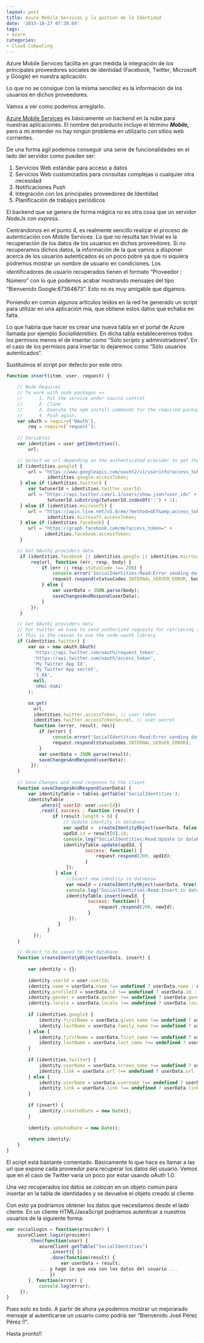 ```yaml
---
layout: post
title: Azure Mobile Services y la gestión de la Identidad
date: '2013-10-27 07:39:04'
tags:
- azure
categories:
- Cloud Computing
---
```



Azure Mobile Services facilita en gran medida la integración de los principales proveedores sociales de identidad (Facebook, Twitter, Microsoft y Google) en nuestra aplicación.

Lo que no se consigue con la misma sencillez es la información de los usuarios en dichos proveedores.

Vamos a ver como podemos arreglarlo.

[Azure Mobile Services](http://www.windowsazure.com/en-us/develop/mobile/ "ZUMO") es básicamente un backend en la nube para nuestras aplicaciones. El nombre del producto incluye el término ***Mobile,*** pero a mi entender no hay ningún problema en utilizarlo con sitios web corrientes.

De una forma ágil podemos conseguir una serie de funcionalidades en el lado del servidor como pueden ser:

1. Servicios Web estándar para acceso a datos
2. Servicios Web customizados para consultas complejas o cualquier otra necesidad
3. Notificaciones Push
4. Integración con los principales proveedores de Identidad
5. Planificación de trabajos periódicos

El backend que se genera de forma mágica no es otra cosa que un servidor *NodeJs* con *express*.

Centrándonos en el punto 4, es realmente sencillo realizar el proceso de autenticación con Mobile Services. Lo que no resulta tan trivial es la recuperación de los datos de los usuarios en dichos proveedores. Si no recuperamos dichos datos, la información de la que vamos a disponer acerca de los usuarios autenticados es un poco pobre ya que ni siquiera podremos mostrar un nombre de usuario en condiciones. <span style="font-size: 1em; line-height: 1.6em;">Los identificadores de usuario recuperados tienen el formato “Proveedor : Número” con lo que podemos acabar mostrando mensajes del tipo “Bienvenido Google:67364873“. Esto no es muy amigable que digamos.</span>

Poniendo en común algunos artículos leídos en la red he generado un script para utilizar en una aplicación mía, que obtiene estos datos que echaba en falta.

Lo que habría que hacer es crear una nueva tabla en el portal de Azure llamada por ejemplo *SocialIdentities*. En dicha tabla estableceremos todos los permisos menos el de insertar como “Sólo scripts y administradores“. En el caso de los permisos para insertar lo dejaremos como “Sólo usuarios autenticados“.

Sustituimos el script por defecto por este otro:

```javascript
function insert(item, user, request) {    
    
    // Node Requires
    // To work with node packages => 
    //      1. Put the service under source control
    //      2. Clone
    //      3. Execute the npm install commands for the required packages 
    //      4. Push again.
    var oAuth = require('OAuth'),
        req = require('request');
    
    // Variables
    var identities = user.getIdentities(),        
        url;

    // Select an url depending on the authenticated provider to get the user data    
    if (identities.google) {
        url = "https://www.googleapis.com/oauth2/v1/userinfo?access_token=" + 
               identities.google.accessToken;
     } else if (identities.twitter) {
        var twtuserId = identities.twitter.userId;
        url = "https://api.twitter.com/1.1/users/show.json?user_id=" +
               twtuserId.substring(twtuserId.indexOf(':') + 1);
     } else if (identities.microsoft) {
        url = "https://apis.live.net/v5.0/me/?method=GET&amp;access_token=" +
               identities.microsoft.accessToken;
     } else if (identities.facebook) {
        url = "https://graph.facebook.com/me?access_token=" + 
              identities.facebook.accessToken;              
     }

    // Get OAuth2 providers data 
     if (identities.facebook || identities.google || identities.microsoft) {
         req(url, function (err, resp, body) {
             if (err || resp.statusCode !== 200) {
                 console.error('SocialIdentities:Read:Error sending data to provider', err);
                 request.respond(statusCodes.INTERNAL_SERVER_ERROR, body);
             } else {             
                 var userData = JSON.parse(body);                                                                     
                 saveChangesAndRespond(userData);                  
             }
         });         
     } 

    // Get OAuth1 providers data
    // For twitter we have to send authorized requests for retrieving the user info.
    // This is the reason to use the node-oauth library 
    if (identities.twitter) {      
        var oa = new oAuth.OAuth(
          'https://api.twitter.com/oauth/request_token',
          'https://api.twitter.com/oauth/access_token',
          'My Twitter App Id',
          'My Twitter App secret',
          '1.0A',
          null,
          'HMAC-SHA1'
        );

        oa.get(
          url,
          identities.twitter.accessToken, // user token
          identities.twitter.accessTokenSecret, // user secret            
          function (error, result, res){              
            if (error) {
                 console.error('SocialIdentities:Read:Error sending data to provider', error);
                 request.respond(statusCodes.INTERNAL_SERVER_ERROR);                
            }
            var userData = JSON.parse(result);
            saveChangesAndRespond(userData);                
         });        
    }   
    
    // Save Changes and send response to the client
    function saveChangesAndRespond(userData) {
        var identityTable = tables.getTable('SocialIdentities');                         
        identityTable
            .where({ userId: user.userId})
            .read({ success : function (result) {      
                 if (result.length > 0) {
                     // Update identity in database
                     var updId =  createIdentityObject(userData, false);                            
                     updId.id = result[0].id;
                     console.log("SocialIdentities:Read:Update in database",updId);
                     identityTable.update(updId, {
                             success: function() {                                
                                 request.respond(200, updId);
                             }
                      });
                  } else {
                      //Insert new identity in database
                      var newId = createIdentityObject(userData, true);
                      console.log("SocialIdentities:Read:Insert in database", newId);
                      identityTable.insert(newId, {
                              success: function() {                                
                                  request.respond(200, newId);
                              }
                       });
                   }
               }
          });          
    }        

    // Object to be saved to the database
    function createIdentityObject(userData, insert) {
                
        var identity = {};
        
        identity.userId = user.userId;
        identity.name = userData.name !== undefined ? userData.name : null;
        identity.profileId = userData.id !== undefined ? userData.id : null;
        identity.gender = userData.gender !== undefined ? userData.gender : null;
        identity.locale = userData.locale !== undefined ? userData.locale : null;
        
        if (identities.google) {
            identity.firstName = userData.given_name !== undefined ? userData.given_name : null;
            identity.lastName = userData.family_name !== undefined ? userData.family_name : null;            
        } else {
            identity.firstName = userData.first_name !== undefined ? userData.first_name : null; 
            identity.lastName = userData.last_name !== undefined ? userData.last_name : null;                        
        }        
                        
        if (identities.twitter) {
            identity.userName = userData.screen_name !== undefined ? userData.screen_name : null;
            identity.link = userData.url !== undefined ? userData.url : null;            
        } else {
            identity.userName = userData.username !== undefined ? userData.username : null;
            identity.link = userData.link !== undefined ? userData.link : null;            
        }
           
        if (insert) {
            identity.createdDate = new Date();
        }
        
        identity.updatedDate = new Date();
        
        return identity;      
    }           
}
```

El script está bastante comentado. Básicamente lo que hace es llamar a las url que expone cada proveedor para recuperar los datos del usuario. Vemos que en el caso de Twitter varía un poco por estar usando oAuth 1.0.

Una vez recuperados los datos se *colocan* en un objeto común para insertar en la tabla de identidades y se devuelve el objeto creado al cliente.

Con esto ya podríamos obtener los datos que necesitamos desde el lado cliente. En un cliente HTML/JavaScript podríamos autenticar a nuestros usuarios de la siguiente forma:

```javascript
var socialLogin = function(provider) {
    azureClient.login(provider)
        .then(function(user) {                  
            azureClient.getTable("SocialIdentities")
                .insert({ })
                .done(function(result) {
                    var userData = result;
		    ... y hago lo que sea con los datos del usuario ...
                })
        }, function(error) {                    
            console.log(error);                    
     });
}
```

Pues esto es todo. A partir de ahora ya podemos mostrar un mejorarado mensaje al autenticarse un usuario como podría ser “Bienvenido José Pérez Pérez !!”.

Hasta pronto!!


